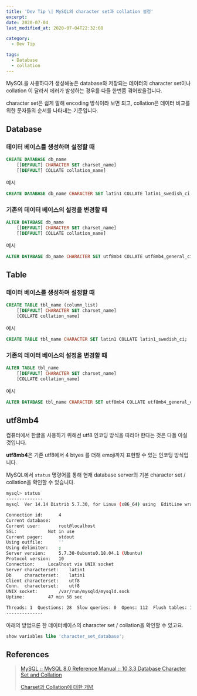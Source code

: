 ```yaml
---
title: 'Dev Tip \| MySQL의 character set과 collation 설정'
excerpt: 
date: 2020-07-04
last_modified_at: 2020-07-04T22:32:08

category:
  - Dev Tip

tags:
  - Database
  - collation
---
```


MySQL을 사용하다가 생성해놓은 database와 저장되는 데이터의 character set이나 collation 이 달라서 에러가 발생하는 경우를 다들 한번쯤 겪어봤을겁니다.

character set은 쉽게 말해 encoding 방식이라 보면 되고, collation은 데이터 비교를 위한 문자들의 순서를 나타내는 기준입니다.


## Database
### 데이터 베이스를 생성하며 설정할 때
```sql
CREATE DATABASE db_name
    [[DEFAULT] CHARACTER SET charset_name]
    [[DEFAULT] COLLATE collation_name]
```

예시

```sql
CREATE DATABASE db_name CHARACTER SET latin1 COLLATE latin1_swedish_ci;
```

### 기존의 데이터 베이스의 설정을 변경할 때
```sql
ALTER DATABASE db_name
    [[DEFAULT] CHARACTER SET charset_name]
    [[DEFAULT] COLLATE collation_name]
```
예시

```sql
ALTER DATABASE db_name CHARACTER SET utf8mb4 COLLATE utf8mb4_general_ci;
```

## Table
### 데이터 베이스를 생성하며 설정할 때
```sql
CREATE TABLE tbl_name (column_list)
    [[DEFAULT] CHARACTER SET charset_name]
    [COLLATE collation_name]
```

예시

```sql
CREATE TABLE tbl_name CHARACTER SET latin1 COLLATE latin1_swedish_ci;
```

### 기존의 데이터 베이스의 설정을 변경할 때
```sql
ALTER TABLE tbl_name
    [[DEFAULT] CHARACTER SET charset_name]
    [COLLATE collation_name]
```

예시

```sql
ALTER DATABASE tbl_name CHARACTER SET utf8mb4 COLLATE utf8mb4_general_ci;
```

## utf8mb4
컴퓨터에서 한글을 사용하기 위해선 utf8 인코딩 방식을 따라야 한다는 것은 다들 아실 것입니다.

**utf8mb4**은 기존 utf8에서 4 btyes 를 더해 emoji까지 표현할 수 있는 인코딩 방식입니다.

MySQL에서 `status` 명령어를 통해 현재 database server의 기본 character set / collation을 확인할 수 있습니다.

```bash
mysql> status
--------------
mysql  Ver 14.14 Distrib 5.7.30, for Linux (x86_64) using  EditLine wrapper

Connection id:		4
Current database:	
Current user:		root@localhost
SSL:			Not in use
Current pager:		stdout
Using outfile:		''
Using delimiter:	;
Server version:		5.7.30-0ubuntu0.18.04.1 (Ubuntu)
Protocol version:	10
Connection:		Localhost via UNIX socket
Server characterset:	latin1
Db     characterset:	latin1
Client characterset:	utf8
Conn.  characterset:	utf8
UNIX socket:		/var/run/mysqld/mysqld.sock
Uptime:			47 min 58 sec

Threads: 1  Questions: 28  Slow queries: 0  Opens: 112  Flush tables: 1  Open tables: 105  Queries per second avg: 0.009
--------------
```

아래의 방법으론 한 데이터베이스의 character set / collation을 확인할 수 있고요.

```sql
show variables like 'character_set_database';
```

## References
> [MySQL :: MySQL 8.0 Reference Manual :: 10.3.3 Database Character Set and Collation](https://dev.mysql.com/doc/refman/8.0/en/charset-database.html)
>
> [Charset과 Collation에 대한 개념](https://sshkim.tistory.com/128)

